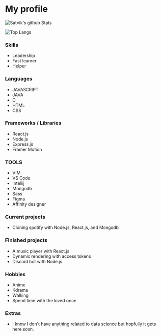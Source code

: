 

<h1>My profile</h1>


![Satvik's github Stats](http://github-readme-stats.vercel.app/api?username=satvik-1203&theme=tokyonight)

![Top Langs](http://github-readme-stats.vercel.app/api/top-langs/?username=satvik-1203&layout=compact&theme=tokyonight)



### Skills ###

- Leadership
- Fast learner
- Helper

### Languages ###

- JAVASCRIPT
- JAVA
- C
- HTML
- CSS


### Frameworks / Libraries ###

- React.js
- Node.js
- Express.js
- Framer Motion


### TOOLS ###

- VIM
- VS Code
- Intellij
- Mongodb
- Sass
- Figma
- Affinity designer 


### Current projects ###

- Cloning spotify with Node.js, React.js, and Mongodb


### Finished projects ###

- A music player with React.js
- Dynamic rendering with access tokens
- Discord bot with Node.js


### Hobbies ###

- Anime
- Kdrama
- Walking 
- Spend time with the loved once


### Extras ###

- I know I don't have anything related to data science but hopfully it gets here soon.








